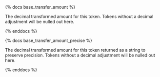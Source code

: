 {% docs base_transfer_amount %}

The decimal transformed amount for this token. Tokens without a decimal adjustment will be nulled out here. 

{% enddocs %}

{% docs base_transfer_amount_precise %}

The decimal transformed amount for this token returned as a string to preserve precision. Tokens without a decimal adjustment will be nulled out here.

{% enddocs %}